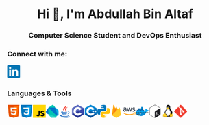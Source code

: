 <h1 align="center">Hi 👋, I'm Abdullah Bin Altaf</h1>
<h3 align="center">Computer Science Student and DevOps Enthusiast</h3>
<h3 align="left">Connect with me:</h3>
<a align="left" href="https://www.linkedin.com/in/abdullah-k18/" target="_blank">
<img src="https://github.com/abdullah-k18/Github-Profile-README-Generator/blob/main/images/logo.png" alt="LinkedIn Profile" height="30px" width="30px">
</a>
<h3 align="left">Languages & Tools</h3>
<p><img src="https://github.com/abdullah-k18/Github-Profile-README-Generator/blob/main/images/html.svg" width="30px" height="30px"><img src="https://github.com/abdullah-k18/Github-Profile-README-Generator/blob/main/images/css.svg" width="30px" height="30px"><img src="https://github.com/abdullah-k18/Github-Profile-README-Generator/blob/main/images/javascript.svg" width="30px" height="30px"><img src="https://github.com/abdullah-k18/Github-Profile-README-Generator/blob/main/images/dart.svg" width="30px" height="30px"><img src="https://github.com/abdullah-k18/Github-Profile-README-Generator/blob/main/images/java.svg" width="30px" height="30px"><img src="https://github.com/abdullah-k18/Github-Profile-README-Generator/blob/main/images/c.svg" width="30px" height="30px"><img src="https://github.com/abdullah-k18/Github-Profile-README-Generator/blob/main/images/cpp.svg" width="30px" height="30px"><img src="https://github.com/abdullah-k18/Github-Profile-README-Generator/blob/main/images/python.svg" width="30px" height="30px"><img src="https://github.com/abdullah-k18/Github-Profile-README-Generator/blob/main/images/firebase.svg" width="30px" height="30px"><img src="https://github.com/abdullah-k18/Github-Profile-README-Generator/blob/main/images/aws.svg" width="30px" height="30px"><img src="https://github.com/abdullah-k18/Github-Profile-README-Generator/blob/main/images/docker.svg" width="30px" height="30px"><img src="https://github.com/abdullah-k18/Github-Profile-README-Generator/blob/main/images/bash.svg" width="30px" height="30px"><img src="https://github.com/abdullah-k18/Github-Profile-README-Generator/blob/main/images/linux.svg" width="30px" height="30px"><img src="https://github.com/abdullah-k18/Github-Profile-README-Generator/blob/main/images/git.svg" width="30px" height="30px"> </p>

